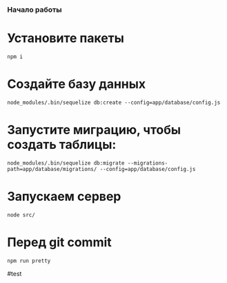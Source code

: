 ### Начало работы

# Установите пакеты
    npm i

# Создайте базу данных
    node_modules/.bin/sequelize db:create --config=app/database/config.js

# Запустите миграцию, чтобы создать таблицы:
    node_modules/.bin/sequelize db:migrate --migrations-path=app/database/migrations/ --config=app/database/config.js
    
# Запускаем сервер
    node src/
    
# Перед git commit
    npm run pretty

#test